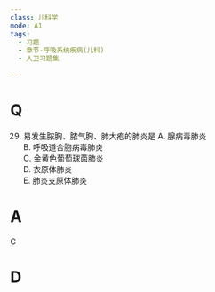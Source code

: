 ```yaml
---
class: 儿科学
mode: A1
tags:
  - 习题
  - 章节-呼吸系统疾病(儿科)
  - 人卫习题集

---
```


# Q
29. 易发生脓胸、脓气胸、肺大疱的肺炎是
A. 腺病毒肺炎  
B. 呼吸道合胞病毒肺炎  
C. 金黄色葡萄球菌肺炎  
D. 衣原体肺炎  
E. 肺炎支原体肺炎
# A
C
# D
